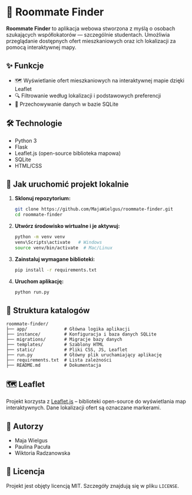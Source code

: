 
# 🏡 Roommate Finder

**Roommate Finder** to aplikacja webowa stworzona z myślą o osobach szukających współlokatorów — szczególnie studentach. Umożliwia przeglądanie dostępnych ofert mieszkaniowych oraz ich lokalizacji za pomocą interaktywnej mapy.

## ✨ Funkcje

- 🗺️ Wyświetlanie ofert mieszkaniowych na interaktywnej mapie dzięki Leaflet
- 🔍 Filtrowanie według lokalizacji i podstawowych preferencji
- 💾 Przechowywanie danych w bazie SQLite

## 🛠️ Technologie

- Python 3
- Flask
- Leaflet.js (open-source biblioteka mapowa)
- SQLite
- HTML/CSS

## 🚀 Jak uruchomić projekt lokalnie

1. **Sklonuj repozytorium:**

   ```bash
   git clone https://github.com/MajaWielgus/roommate-finder.git
   cd roommate-finder
   ```

2. **Utwórz środowisko wirtualne i je aktywuj:**

   ```bash
   python -m venv venv
   venv\Scripts\activate   # Windows
   source venv/bin/activate  # Mac/Linux
   ```

3. **Zainstaluj wymagane biblioteki:**

   ```bash
   pip install -r requirements.txt
   ```

4. **Uruchom aplikację:**

   ```bash
   python run.py
   ```

## 📁 Struktura katalogów

```
roommate-finder/
├── app/              # Główna logika aplikacji 
├── instance/         # Konfiguracja i baza danych SQLite
├── migrations/       # Migracje bazy danych 
├── templates/        # Szablony HTML
├── static/           # Pliki CSS, JS, Leaflet
├── run.py            # Główny plik uruchamiający aplikację
├── requirements.txt  # Lista zależności
├── README.md         # Dokumentacja 
```

## 🗺️ Leaflet

Projekt korzysta z [Leaflet.js](https://leafletjs.com/) – biblioteki open-source do wyświetlania map interaktywnych. Dane lokalizacji ofert są oznaczane markerami.

## 👥 Autorzy

- Maja Wielgus  
- Paulina Pacuła
- Wiktoria Radzanowska

## 📄 Licencja

Projekt jest objęty licencją MIT. Szczegóły znajdują się w pliku `LICENSE`.
